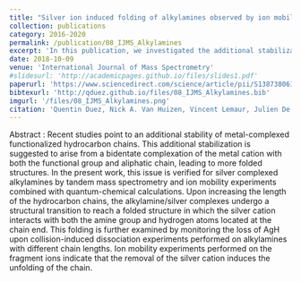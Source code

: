 ```yaml
---
title: "Silver ion induced folding of alkylamines observed by ion mobility experiments"
collection: publications
category: 2016-2020
permalink: /publication/08_IJMS_Alkylamines
excerpt: 'In this publication, we investigated the additional stabilization of longer metal-complexed alkylamines compared to ones with shorter alkyl chains. **This publication was awarded the 2019 IJMS Best Student Paper Award.**'
date: 2018-10-09
venue: 'International Journal of Mass Spectrometry'
#slidesurl: 'http://academicpages.github.io/files/slides1.pdf'
paperurl: 'https://www.sciencedirect.com/science/article/pii/S1387380618302082'
bibtexurl: 'http://qduez.github.io/files/08_IJMS_Alkylamines.bib'
imgurl: '/files/08_IJMS_Alkylamines.png'
citation: 'Quentin Duez, Nick A. Van Huizen, Vincent Lemaur, Julien De Winter, Jérôme Cornil, Peter C. Burgers, Pascal Gerbaux. (2019). &quot;Silver ion induced folding of alkylamines observed by ion mobility experiments.&quot; <i>International Journal of Mass Spectrometry</i>. 435, 34-41.'
---
```

Abstract :
Recent studies point to an additional stability of metal-complexed functionalized hydrocarbon chains. This additional stabilization is suggested to arise from a bidentate complexation of the metal cation with both the functional group and aliphatic chain, leading to more folded structures. In the present work, this issue is verified for silver complexed alkylamines by tandem mass spectrometry and ion mobility experiments combined with quantum-chemical calculations. Upon increasing the length of the hydrocarbon chains, the alkylamine/silver complexes undergo a structural transition to reach a folded structure in which the silver cation interacts with both the amine group and hydrogen atoms located at the chain end. This folding is further examined by monitoring the loss of AgH upon collision-induced dissociation experiments performed on alkylamines with different chain lengths. Ion mobility experiments performed on the fragment ions indicate that the removal of the silver cation induces the unfolding of the chain.
